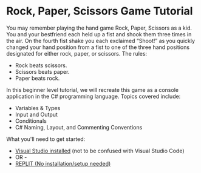 ﻿# Rock, Paper, Scissors Game Tutorial
You may remember playing the hand game Rock, Paper, Scissors as a kid. You and your bestfriend each held up a fist and shook them three times in the air. On the fourth fist shake you each exclaimed “Shoot!” as you quickly changed your hand position from a fist to one of the three hand positions designated for either rock, paper, or scissors. The rules:

- Rock beats scissors.
- Scissors beats paper.
- Paper beats rock.

In this beginner level tutorial, we will recreate this game as a console application in the C# programming language. 
Topics covered include:
- Variables & Types
- Input and Output
- Conditionals
- C# Naming, Layout, and Commenting Conventions

What you'll need to get started:
- [Visual Studio installed](https://visualstudio.microsoft.com/free-developer-offers/) (not to be confused with Visual Studio Code)
- OR -
- [REPLIT (No installation/setup needed)](https://replit.com/languages/csharp)
